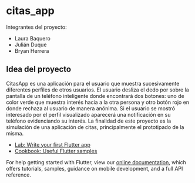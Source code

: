 # citas_app

Integrantes del proyecto:
- Laura Baquero
- Julián Duque
- Bryan Herrera

## Idea del proyecto 

CitasApp es una aplicación para el usuario que muestra sucesivamente diferentes perfiles de otros
usuarios. El usuario desliza el dedo por sobre la pantalla de un teléfono inteligente donde encontrará
dos botones: uno de color verde que muestra interés hacia a la otra persona y otro botón rojo en
donde rechaza al usuario de manera anónima. Si el usuario se mostró interesado por el perfil
visualizado aparecerá una notificación en su teléfono evidenciando su interés. La finalidad de este
proyecto es la simulación de una aplicación de citas, principalmente el prototipado de la misma.

- [Lab: Write your first Flutter app](https://flutter.dev/docs/get-started/codelab)
- [Cookbook: Useful Flutter samples](https://flutter.dev/docs/cookbook)

For help getting started with Flutter, view our
[online documentation](https://flutter.dev/docs), which offers tutorials,
samples, guidance on mobile development, and a full API reference.
